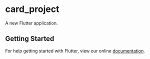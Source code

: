 # card_project

A new Flutter application.

## Getting Started

For help getting started with Flutter, view our online
[documentation](https://flutter.io/).

